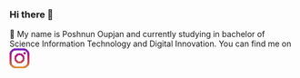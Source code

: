 ### Hi there 👋
🔭 My name is Poshnun Oupjan and currently studying in bachelor of Science Information Technology and Digital Innovation. You can find me on 
[![Instagram](https://github.com/Madcattk/Madcattk/blob/main/image/instagram.png)](https://www.instagram.com/madcattk/)
<!--
**Madcattk/Madcattk** is a ✨ _special_ ✨ repository because its `README.md` (this file) appears on your GitHub profile.

Here are some ideas to get you started:

- 🔭 I’m currently working on ...
- 🌱 I’m currently learning ...
- 👯 I’m looking to collaborate on ...
- 🤔 I’m looking for help with ...
- 💬 Ask me about ...
- 📫 How to reach me: ...
- 😄 Pronouns: ...
- ⚡ Fun fact: ...
-->
